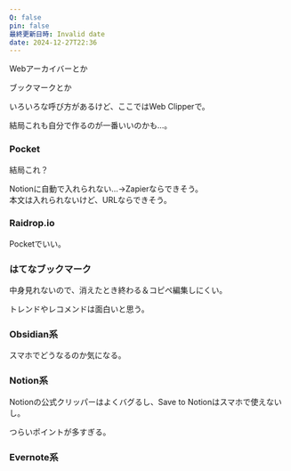 ```yaml
---
Q: false
pin: false
最終更新日時: Invalid date
date: 2024-12-27T22:36
---
```

Webアーカイバーとか

ブックマークとか

いろいろな呼び方があるけど、ここではWeb Clipperで。

  

結局これも自分で作るのが一番いいのかも…。

  

### Pocket

結局これ？

Notionに自動で入れられない…→Zapierならできそう。  
本文は入れられないけど、URLならできそう。  

### Raidrop.io

Pocketでいい。

### はてなブックマーク

中身見れないので、消えたとき終わる＆コピペ編集しにくい。

トレンドやレコメンドは面白いと思う。

### Obsidian系

スマホでどうなるのか気になる。

### Notion系

Notionの公式クリッパーはよくバグるし、Save to Notionはスマホで使えないし。

つらいポイントが多すぎる。

### Evernote系